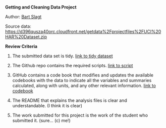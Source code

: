 **Getting and Cleaning Data Project**

Author: [Bart Slagt](https://github.com/bjslagt/Getting-and-Cleaning-Data)

Source data: https://d396qusza40orc.cloudfront.net/getdata%2Fprojectfiles%2FUCI%20HAR%20Dataset.zip


**Review Criteria**

1. The submitted data set is tidy. [link to tidy dataset](https://github.com/bjslagt/Getting-and-Cleaning-Data/tidydata.txt)

2. The Github repo contains the required scripts. [link to script](https://github.com/bjslagt/Getting-and-Cleaning-Data/run_analysis.R)

3. GitHub contains a code book that modifies and updates the available codebooks with the data to indicate all the variables and summaries calculated, along with units, and any other relevant information. [link to codebook](https://github.com/bjslagt/Getting-and-Cleaning-Data/codebook.R)

4. The README that explains the analysis files is clear and understandable. (I think it is clear)

5. The work submitted for this project is the work of the student who submitted it. (sure... (c) me!)
